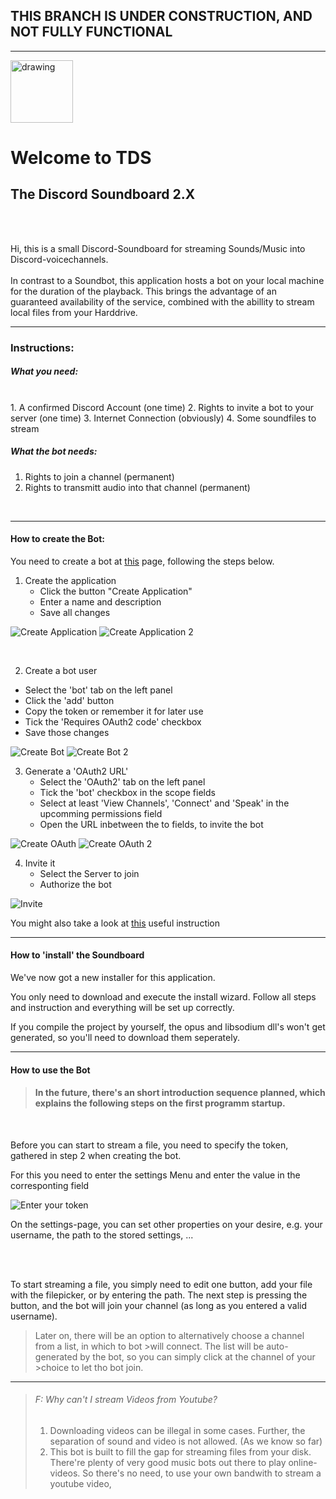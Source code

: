 
## THIS BRANCH IS UNDER CONSTRUCTION, AND NOT FULLY FUNCTIONAL
---
<img src="DicsordBot/res/speaker.png" alt="drawing" style="width:100px;"/>


# Welcome to TDS </br> 
## **T**he **D**iscord **S**oundboard 2.X

</br></br>

Hi, 
this is a small Discord-Soundboard for streaming Sounds/Music into Discord-voicechannels.
<br>
<br>
In contrast to a Soundbot, this application hosts a bot on your local machine for the duration of the playback.
This brings the advantage of an guaranteed availability of the service, combined with the abillity to stream local files from your Harddrive.
<br>

---

### Instructions:


##### What you need:
</br>
1. A confirmed Discord Account (one time)
2. Rights to invite a bot to your server (one time)
3. Internet Connection (obviously)
4. Some soundfiles to stream
</br>

##### What the bot needs:

1. Rights to join a channel (permanent)
2. Rights to transmitt audio into that channel (permanent)
</br>

---
#### How to create the Bot:

You need to create a bot at [this](https://discordapp.com/login?redirect_to=%2Fdevelopers%2Fapplications%2Fme) page, following the steps below.

1. Create the application
   * Click the button "Create Application"
   * Enter a name and description
   * Save all changes

![Create Application](doc/createApplication.png "Create Application") 
![Create Application 2](doc/createApplication_2.png "Create Application 2") 

</br>

2. Create a bot user
  * Select the 'bot' tab on the left panel
  * Click the 'add' button
  * Copy the token or remember it for later use
  * Tick the 'Requires OAuth2 code' checkbox
  * Save those changes
  
![Create Bot](doc/createBot.png "Create Bot") 
![Create Bot 2](doc/createBot_2.png "Create Bot 2") 


3. Generate a 'OAuth2 URL'
   * Select the 'OAuth2' tab on the left panel
   * Tick the 'bot' checkbox in the scope fields
   * Select at least 'View Channels', 'Connect' and 'Speak' in the upcomming permissions field
   * Open the URL inbetween the to fields, to invite the bot
   
![Create OAuth](doc/generateOAuth.png "Create OAuth") 
![Create OAuth 2](doc/generateOAuth_2.png "Create OAuth 2") 

     
4. Invite it
   * Select the Server to join
   * Authorize the bot
   
![Invite](doc/inviteBot.png "Invite") 

You might also take a look at [this](https://github.com/reactiflux/discord-irc/wiki/Creating-a-discord-bot-&-getting-a-token) useful instruction

---

#### How to 'install' the Soundboard

We've now got a new installer for this application.

You only need to download and execute the install wizard.
Follow all steps and instruction and everything will be set up correctly.


If you compile the project by yourself, the opus and libsodium dll's won't get generated, so you'll need to download them seperately.

---

#### How to use the Bot

>#### In the future, there's an short introduction sequence planned, which explains the following steps on the first programm startup.
<br>

Before you can start to stream a file, you need to specify the token, gathered in step 2 when creating the bot.

For this you need to enter the settings Menu and enter the value in the corresponting field


![Enter your token](doc/enterToken.png "Enter Token") 


On the settings-page, you can set other properties on your desire, e.g. your username, the path to the stored settings, ...

<br>
<br>


To start streaming a file, you simply need to edit one button, add your file with the filepicker, or by entering the path.
The next step is pressing the button, and the bot will join your channel (as long as you entered a valid username).

<!--insert image -->


>Later on, there will be an option to alternatively choose a channel from a list, in which to bot >will connect.
>The list will be auto-generated by the bot, so you can simply click at the channel of your >choice to let tho bot join.

---

> ###### F: Why can't I stream Videos from Youtube? <br>
>    1. Downloading videos can be illegal in some cases. Further, the separation of sound and video is not allowed. (As we know so far) <br>
>    2. This bot is built to fill the gap for streaming files from your disk. There're plenty of very good music bots out there to play online-videos. So there's no need, to use your own bandwith to stream a youtube video, 












